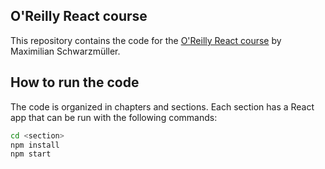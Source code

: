 ## O'Reilly React course

This repository contains the code for the [O'Reilly React course](https://learning.oreilly.com/course/react-the/9781801812603/) by Maximilian Schwarzmüller.

## How to run the code

The code is organized in chapters and sections. Each section has a React app that can be run with the following commands:

```bash
cd <section>
npm install
npm start
```
